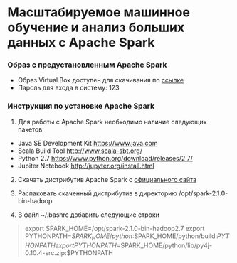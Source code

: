 # Масштабируемое машинное обучение и анализ больших данных с Apache Spark

### Образ с предустановленным Apache Spark
* Образ Virtual Box доступен для скачивания по [ссылке](https://goo.gl/PrNTSJ)
* Пароль для входа в систему: 123

### Инструкция по установке Apache Spark
1. Для работы с Apache Spark необходимо наличие следующих пакетов 
* Java SE Development Kit https://www.java.com
* Scala Build Tool http://www.scala-sbt.org/
* Python 2.7 https://www.python.org/download/releases/2.7/
* Jupiter Notebook http://jupyter.org/install.html

2. Скачать дистрибутив Apache Spark с [официального сайта](http://spark.apache.org/downloads.html)

3. Распаковать скаченный дистрибутив в директорию /opt/spark-2.1.0-bin-hadoop

4. В файл ~/.bashrc добавить следующие строки
> export SPARK_HOME=/opt/spark-2.1.0-bin-hadoop2.7
> export PYTHONPATH=$SPARK_HOME/python:$SPARK_HOME/python/build:$PYTHONPATH
> export PYTHONPATH=$SPARK_HOME/python/lib/py4j-0.10.4-src.zip:$PYTHONPATH

